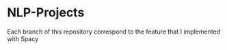 # NLP-Projects

Each branch of this repository correspond to the feature that I implemented with Spacy 
